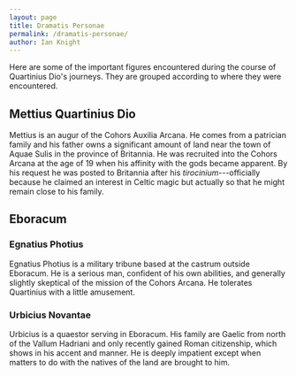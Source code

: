 ```yaml
---
layout: page
title: Dramatis Personae
permalink: /dramatis-personae/
author: Ian Knight
---
```


Here are some of the important figures encountered during the course
of Quartinius Dio's journeys. They are grouped according to where they
were encountered.

## Mettius Quartinius Dio

Mettius is an augur of the Cohors Auxilia Arcana. He comes from a patrician
family and his father owns a significant amount of land near the town of
Aquae Sulis in the province of Britannia. He was recruited into the Cohors
Arcana at the age of 19 when his affinity with the gods became apparent.
By his request he was posted to Britannia after his _tirocinium_---officially
because he claimed an interest in Celtic magic but actually so that he might
remain close to his family.

## Eboracum

### Egnatius Photius

Egnatius Photius is a military tribune based at the castrum outside Eboracum.
He is a serious man, confident of his own abilities, and generally slightly
skeptical of the mission of the Cohors Arcana. He tolerates Quartinius with
a little amusement.

### Urbicius Novantae

Urbicius is a quaestor serving in Eboracum. His family are Gaelic from north of
the Vallum Hadriani and only recently gained Roman citizenship, which shows in
his accent and manner. He is deeply impatient except when matters to do with
the natives of the land are brought to him.
